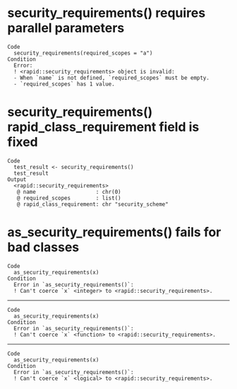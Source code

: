 # security_requirements() requires parallel parameters

    Code
      security_requirements(required_scopes = "a")
    Condition
      Error:
      ! <rapid::security_requirements> object is invalid:
      - When `name` is not defined, `required_scopes` must be empty.
      - `required_scopes` has 1 value.

# security_requirements() rapid_class_requirement field is fixed

    Code
      test_result <- security_requirements()
      test_result
    Output
      <rapid::security_requirements>
       @ name                   : chr(0) 
       @ required_scopes        : list()
       @ rapid_class_requirement: chr "security_scheme"

# as_security_requirements() fails for bad classes

    Code
      as_security_requirements(x)
    Condition
      Error in `as_security_requirements()`:
      ! Can't coerce `x` <integer> to <rapid::security_requirements>.

---

    Code
      as_security_requirements(x)
    Condition
      Error in `as_security_requirements()`:
      ! Can't coerce `x` <function> to <rapid::security_requirements>.

---

    Code
      as_security_requirements(x)
    Condition
      Error in `as_security_requirements()`:
      ! Can't coerce `x` <logical> to <rapid::security_requirements>.

